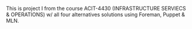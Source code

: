 This is project I from the course ACIT-4430 (INFRASTRUCTURE SERVIECS & OPERATIONS) w/ all four alternatives solutions using Foreman, Puppet & MLN.
